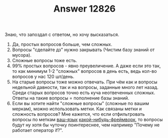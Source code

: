 ﻿---
title: "Answer 12826"
se.owner.user_id: 532877
se.owner.display_name: "Зонтик"
se.owner.link: "https://ru.meta.stackoverflow.com/users/532877/%d0%97%d0%be%d0%bd%d1%82%d0%b8%d0%ba"
se.answer_id: 12826
se.question_id: 616
se.post_type: answer
se.is_accepted: False
---
<p>Знаю, что запоздал с ответом, но хочу высказаться.</p>
<ol>
<li>Да, простых вопросов больше, чем сложных.</li>
<li>Вопросы &quot;сделайте дз&quot; нужно закрывать (Чистим базу знаний от мусора).</li>
<li>Сложные вопросы тоже есть.</li>
<li>99% простых вопросов - явно преувеличение. А даже если это так, то как минимум 1-2 &quot;сложных&quot; вопросов в день есть, ведь кол-во вопросов у нас 120 шт/день.</li>
<li>На старые вопросы тоже можно отвечать. При чём как и вопросы недельной давности, так и на вопросы, заданные много лет назад. Среди старых вопросов точно есть куча неотвеченных сложных. Ответы на такие вопросы = пополнение базы знаний.</li>
<li>Если вы хотите найти &quot;сложные вопросы&quot; (сложные по вашим меркам), можно использовать метки. Как связаны метки и сложность вопросов? Мне кажется, что если отфильтровать вопросы по меткам <a href="https://ru.stackoverflow.com/questions/tagged/%d0%b2%d0%b0%d1%88-%d1%8f%d0%b7%d1%8b%d0%ba" class="post-tag" title="показать вопросы с меткой [ваш-язык]" aria-label="показать вопросы с меткой [ваш-язык]" rel="tag" aria-labelledby="tag-ваш-язык-tooltip-container">ваш-язык</a> <a href="https://ru.stackoverflow.com/questions/tagged/%d0%ba%d0%b0%d0%ba%d0%be%d0%b9-%d0%bd%d0%b8%d0%b1%d1%83%d0%b4%d1%8c-%d1%84%d1%80%d0%b5%d0%b9%d0%bc%d0%b2%d0%be%d1%80%d0%ba" class="post-tag" title="показать вопросы с меткой [какой-нибудь-фреймворк]" aria-label="показать вопросы с меткой [какой-нибудь-фреймворк]" rel="tag" aria-labelledby="tag-какой-нибудь-фреймворк-tooltip-container">какой-нибудь-фреймворк</a>, то вопросы будут ну хотя бы чуточку поинтереснее, чем например &quot;Почему не работает оператор if?&quot;.</li>
</ol>
